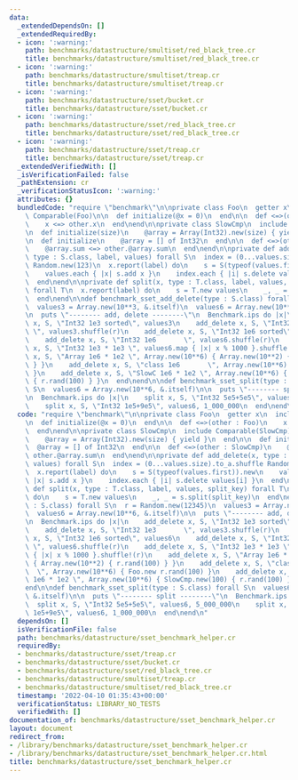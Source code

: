 ```yaml
---
data:
  _extendedDependsOn: []
  _extendedRequiredBy:
  - icon: ':warning:'
    path: benchmarks/datastructure/smultiset/red_black_tree.cr
    title: benchmarks/datastructure/smultiset/red_black_tree.cr
  - icon: ':warning:'
    path: benchmarks/datastructure/smultiset/treap.cr
    title: benchmarks/datastructure/smultiset/treap.cr
  - icon: ':warning:'
    path: benchmarks/datastructure/sset/bucket.cr
    title: benchmarks/datastructure/sset/bucket.cr
  - icon: ':warning:'
    path: benchmarks/datastructure/sset/red_black_tree.cr
    title: benchmarks/datastructure/sset/red_black_tree.cr
  - icon: ':warning:'
    path: benchmarks/datastructure/sset/treap.cr
    title: benchmarks/datastructure/sset/treap.cr
  _extendedVerifiedWith: []
  _isVerificationFailed: false
  _pathExtension: cr
  _verificationStatusIcon: ':warning:'
  attributes: {}
  bundledCode: "require \"benchmark\"\n\nprivate class Foo\n  getter x\n  include\
    \ Comparable(Foo)\n\n  def initialize(@x = 0)\n  end\n\n  def <=>(other : Foo)\n\
    \    x <=> other.x\n  end\nend\n\nprivate class SlowCmp\n  include Comparable(SlowCmp)\n\
    \n  def initialize(size)\n    @array = Array(Int32).new(size) { yield }\n  end\n\
    \n  def initialize\n    @array = [] of Int32\n  end\n\n  def <=>(other : SlowCmp)\n\
    \    @array.sum <=> other.@array.sum\n  end\nend\n\nprivate def add_delete(x,\
    \ type : S.class, label, values) forall S\n  index = (0...values.size).to_a.shuffle\
    \ Random.new(123)\n  x.report(label) do\n    s = S(typeof(values.first)).new\n\
    \    values.each { |x| s.add x }\n    index.each { |i| s.delete values[i] }\n\
    \  end\nend\n\nprivate def split(x, type : T.class, label, values, split_key)\
    \ forall T\n  x.report(label) do\n    s = T.new values\n    _, _ = s.split(split_key)\n\
    \  end\nend\n\ndef benchmark_sset_add_delete(type : S.class) forall S\n  r = Random.new(12345)\n\
    \  values3 = Array.new(10**3, &.itself)\n  values6 = Array.new(10**6, &.itself)\n\
    \n  puts \"-------- add, delete --------\"\n  Benchmark.ips do |x|\n    add_delete\
    \ x, S, \"Int32 1e3 sorted\", values3\n    add_delete x, S, \"Int32 1e3      \
    \ \", values3.shuffle(r)\n    add_delete x, S, \"Int32 1e6 sorted\", values6\n\
    \    add_delete x, S, \"Int32 1e6       \", values6.shuffle(r)\n    add_delete\
    \ x, S, \"Int32 1e3 * 1e3 \", values6.map { |x| x % 1000 }.shuffle!(r)\n    add_delete\
    \ x, S, \"Array 1e6 * 1e2 \", Array.new(10**6) { Array.new(10**2) { r.rand(100)\
    \ } }\n    add_delete x, S, \"class 1e6       \", Array.new(10**6) { Foo.new r.rand(100)\
    \ }\n    add_delete x, S, \"SlowC 1e6 * 1e2 \", Array.new(10**6) { SlowCmp.new(100)\
    \ { r.rand(100) } }\n  end\nend\n\ndef benchmark_sset_split(type : S.class) forall\
    \ S\n  values6 = Array.new(10**6, &.itself)\n\n  puts \"-------- split --------\"\
    \n  Benchmark.ips do |x|\n    split x, S, \"Int32 5e5+5e5\", values6, 5_000_000\n\
    \    split x, S, \"Int32 1e5+9e5\", values6, 1_000_000\n  end\nend\n"
  code: "require \"benchmark\"\n\nprivate class Foo\n  getter x\n  include Comparable(Foo)\n\
    \n  def initialize(@x = 0)\n  end\n\n  def <=>(other : Foo)\n    x <=> other.x\n\
    \  end\nend\n\nprivate class SlowCmp\n  include Comparable(SlowCmp)\n\n  def initialize(size)\n\
    \    @array = Array(Int32).new(size) { yield }\n  end\n\n  def initialize\n  \
    \  @array = [] of Int32\n  end\n\n  def <=>(other : SlowCmp)\n    @array.sum <=>\
    \ other.@array.sum\n  end\nend\n\nprivate def add_delete(x, type : S.class, label,\
    \ values) forall S\n  index = (0...values.size).to_a.shuffle Random.new(123)\n\
    \  x.report(label) do\n    s = S(typeof(values.first)).new\n    values.each {\
    \ |x| s.add x }\n    index.each { |i| s.delete values[i] }\n  end\nend\n\nprivate\
    \ def split(x, type : T.class, label, values, split_key) forall T\n  x.report(label)\
    \ do\n    s = T.new values\n    _, _ = s.split(split_key)\n  end\nend\n\ndef benchmark_sset_add_delete(type\
    \ : S.class) forall S\n  r = Random.new(12345)\n  values3 = Array.new(10**3, &.itself)\n\
    \  values6 = Array.new(10**6, &.itself)\n\n  puts \"-------- add, delete --------\"\
    \n  Benchmark.ips do |x|\n    add_delete x, S, \"Int32 1e3 sorted\", values3\n\
    \    add_delete x, S, \"Int32 1e3       \", values3.shuffle(r)\n    add_delete\
    \ x, S, \"Int32 1e6 sorted\", values6\n    add_delete x, S, \"Int32 1e6      \
    \ \", values6.shuffle(r)\n    add_delete x, S, \"Int32 1e3 * 1e3 \", values6.map\
    \ { |x| x % 1000 }.shuffle!(r)\n    add_delete x, S, \"Array 1e6 * 1e2 \", Array.new(10**6)\
    \ { Array.new(10**2) { r.rand(100) } }\n    add_delete x, S, \"class 1e6     \
    \  \", Array.new(10**6) { Foo.new r.rand(100) }\n    add_delete x, S, \"SlowC\
    \ 1e6 * 1e2 \", Array.new(10**6) { SlowCmp.new(100) { r.rand(100) } }\n  end\n\
    end\n\ndef benchmark_sset_split(type : S.class) forall S\n  values6 = Array.new(10**6,\
    \ &.itself)\n\n  puts \"-------- split --------\"\n  Benchmark.ips do |x|\n  \
    \  split x, S, \"Int32 5e5+5e5\", values6, 5_000_000\n    split x, S, \"Int32\
    \ 1e5+9e5\", values6, 1_000_000\n  end\nend\n"
  dependsOn: []
  isVerificationFile: false
  path: benchmarks/datastructure/sset_benchmark_helper.cr
  requiredBy:
  - benchmarks/datastructure/sset/treap.cr
  - benchmarks/datastructure/sset/bucket.cr
  - benchmarks/datastructure/sset/red_black_tree.cr
  - benchmarks/datastructure/smultiset/treap.cr
  - benchmarks/datastructure/smultiset/red_black_tree.cr
  timestamp: '2022-04-10 01:35:43+00:00'
  verificationStatus: LIBRARY_NO_TESTS
  verifiedWith: []
documentation_of: benchmarks/datastructure/sset_benchmark_helper.cr
layout: document
redirect_from:
- /library/benchmarks/datastructure/sset_benchmark_helper.cr
- /library/benchmarks/datastructure/sset_benchmark_helper.cr.html
title: benchmarks/datastructure/sset_benchmark_helper.cr
---
```

